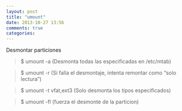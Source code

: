 ```yaml
---
layout: post
title: "umount"
date: 2013-10-27 13:56
comments: true
categories: 
---
```

Desmontar particiones 

>$ umount -a (Desmonta todas las especificadas en /etc/mtab) 

>$ umount -r (Si falla el desmontaje, intenta remontar como “solo lectura”) 

>$ umount -t vfat,ext3 (Solo desmonta los tipos especificados) 

>$ umount -fl (fuerza el desmonte de la particion)


